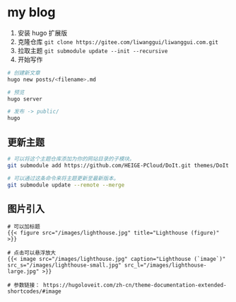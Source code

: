 # my blog

1. 安装 hugo 扩展版
2. 克隆仓库 `git clone https://gitee.com/liwanggui/liwanggui.com.git`
3. 拉取主题 `git submodule update --init --recursive`
4. 开始写作

```bash
# 创建新文章
hugo new posts/<filename>.md

# 预览
hugo server

# 发布 -> public/
hugo
```

## 更新主题

```bash
# 可以将这个主题仓库添加为你的网站目录的子模块。
git submodule add https://github.com/HEIGE-PCloud/DoIt.git themes/DoIt

# 可以通过这条命令来将主题更新至最新版本。
git submodule update --remote --merge
```

## 图片引入

```
# 可以加标题
{{< figure src="/images/lighthouse.jpg" title="Lighthouse (figure)" >}}

# 点击可以悬浮放大
{{< image src="/images/lighthouse.jpg" caption="Lighthouse (`image`)" src_s="/images/lighthouse-small.jpg" src_l="/images/lighthouse-large.jpg" >}}

# 参数链接： https://hugoloveit.com/zh-cn/theme-documentation-extended-shortcodes/#image
```